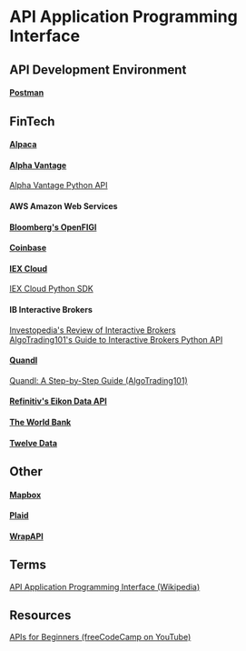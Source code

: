 # API Application Programming Interface



## API Development Environment

#### [Postman](https://learning.postman.com)



## FinTech

#### [Alpaca](https://alpaca.markets/docs/)

#### [Alpha Vantage](https://www.alphavantage.co/documentation/)

[Alpha Vantage Python API](https://pypi.org/project/alpha-vantage/)<br>

#### AWS Amazon Web Services

#### [Bloomberg's OpenFIGI](https://www.openfigi.com)<br>

#### [Coinbase](https://developers.coinbase.com)

#### [IEX Cloud](https://iexcloud.io/docs/api/)

[IEX Cloud Python SDK](https://pypi.org/project/iexfinance/)<br>

#### IB Interactive Brokers

[Investopedia's Review of Interactive Brokers](https://www.investopedia.com/interactive-brokers-review-4587904)<br>
[AlgoTrading101's Guide to Interactive Brokers Python API](https://algotrading101.com/learn/interactive-brokers-python-api-native-guide/)<br>

#### [Quandl](https://docs.quandl.com/docs)

[Quandl: A Step-by-Step Guide (AlgoTrading101)](https://algotrading101.com/learn/quandl-guide/)<br>

#### [Refinitiv's Eikon Data API](https://developers.refinitiv.com/en/api-catalog/eikon/eikon-data-api)

#### [The World Bank](https://datahelpdesk.worldbank.org/knowledgebase/articles/889386-developer-information-overview)

#### [Twelve Data](https://twelvedata.com/docs#getting-started)



## Other

#### [Mapbox](https://docs.mapbox.com)
#### [Plaid](https://plaid.com/docs/)
#### [WrapAPI](https://wrapapi.com/docs/GettingStarted)



## Terms

[API Application Programming Interface (Wikipedia)](https://en.wikipedia.org/wiki/API)<br>



## Resources

[APIs for Beginners (freeCodeCamp on YouTube)](https://www.youtube.com/watch?v=GZvSYJDk-us)<br>